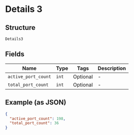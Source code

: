 
# Details 3

## Structure

`Details3`

## Fields

| Name | Type | Tags | Description |
|  --- | --- | --- | --- |
| `active_port_count` | `int` | Optional | - |
| `total_port_count` | `int` | Optional | - |

## Example (as JSON)

```json
{
  "active_port_count": 198,
  "total_port_count": 36
}
```

